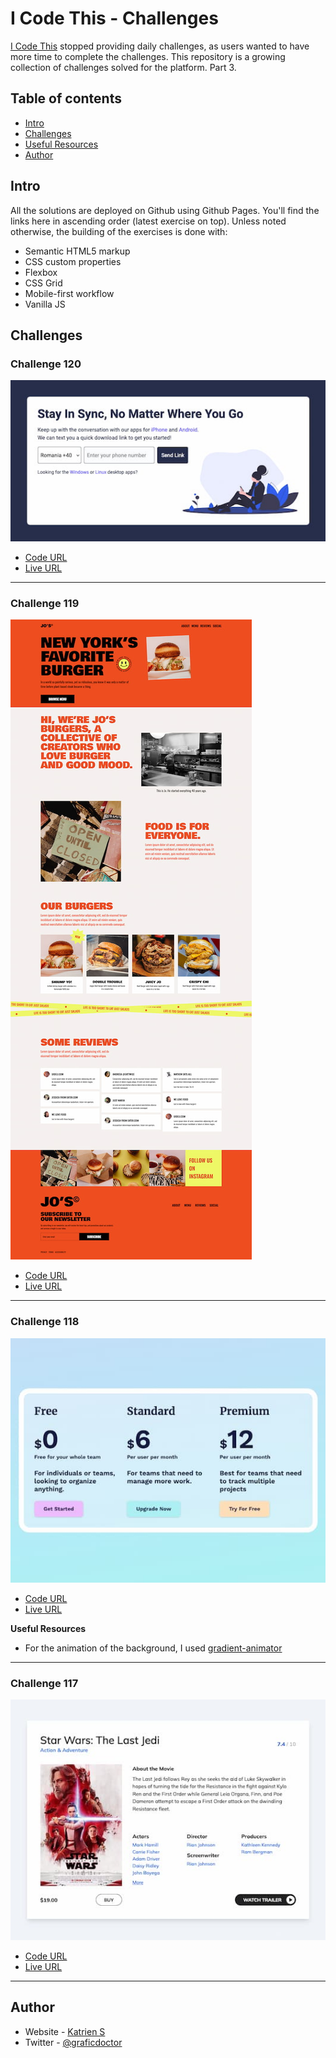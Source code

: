 # I Code This - Challenges

[I Code This](https://iCodeThis.com/?ref=Katrien) stopped providing daily challenges, as users wanted to have more time to complete the challenges. This repository is a growing collection of challenges solved for the platform. Part 3.

## Table of contents

- [Intro](#intro)
- [Challenges](#challenges)
- [Useful Resources](#usefulresources)
- [Author](#author)

## Intro

All the solutions are deployed on Github using Github Pages. You'll find the links here in ascending order (latest exercise on top).
Unless noted otherwise, the building of the exercises is done with:

- Semantic HTML5 markup
- CSS custom properties
- Flexbox
- CSS Grid
- Mobile-first workflow
- Vanilla JS

## Challenges

### Challenge 120

![](screenshots/120-sync-component.jpg)

- [Code URL](https://github.com/graficdoctor/icodethis-challenges/tree/main/120-sync-component)
- [Live URL](https://graficdoctor.github.io/icodethis-challenges/120-sync-component)

---

### Challenge 119

![](screenshots/119-jo-s-burger-event.jpg)

- [Code URL](https://github.com/graficdoctor/icodethis-challenges/tree/main/119-jo-s-burger-event)
- [Live URL](https://graficdoctor.github.io/icodethis-challenges/119-jo-s-burger-event)

---

### Challenge 118

![](screenshots/118-pricing-table.jpg)

- [Code URL](https://github.com/graficdoctor/icodethis-challenges/tree/main/118-pricing-table)
- [Live URL](https://graficdoctor.github.io/icodethis-challenges/118-pricing-table)

**Useful Resources**

- For the animation of the background, I used [gradient-animator](https://www.gradient-animator.com/)

---

### Challenge 117

![](screenshots/117-movie-card.jpg)

- [Code URL](https://github.com/graficdoctor/icodethis-challenges/tree/main/117-movie-card)
- [Live URL](https://graficdoctor.github.io/icodethis-challenges/117-movie-card)

---

## Author

- Website - [Katrien S](https://www.katriens.be)
- Twitter - [@graficdoctor](https://www.twitter.com/graficdoctor)
